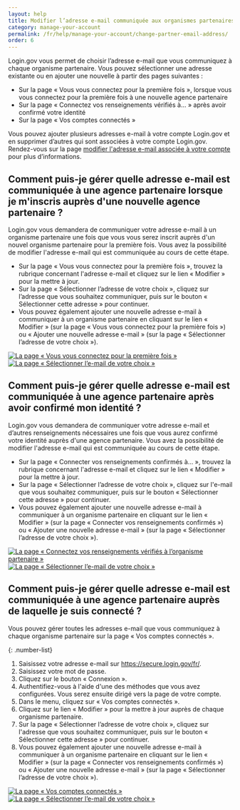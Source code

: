 ```yaml
---
layout: help
title: Modifier l’adresse e-mail communiquée aux organismes partenaires
category: manage-your-account
permalink: /fr/help/manage-your-account/change-partner-email-address/
order: 6
---
```


Login.gov vous permet de choisir l’adresse e-mail que vous communiquez à chaque organisme partenaire. Vous pouvez sélectionner une adresse existante ou en ajouter une nouvelle à partir des pages suivantes :

- Sur la page « Vous vous connectez pour la première fois », lorsque vous vous connectez pour la première fois à une nouvelle agence partenaire
- Sur la page « Connectez vos renseignements vérifiés à… » après avoir confirmé votre identité
- Sur la page « Vos comptes connectés »

Vous pouvez ajouter plusieurs adresses e-mail à votre compte Login.gov et en supprimer d’autres qui sont associées à votre compte Login.gov. Rendez-vous sur la page [modifier l'adresse e-mail associée à votre compte](/fr/help/manage-your-account/change-your-email-address/) pour plus d’informations.

## Comment puis-je gérer quelle adresse e-mail est communiquée à une agence partenaire lorsque je m'inscris auprès d'une nouvelle agence partenaire ?

Login.gov vous demandera de communiquer votre adresse e-mail à un organisme partenaire une fois que vous vous serez inscrit auprès d'un nouvel organisme partenaire pour la première fois. Vous avez la possibilité de modifier l'adresse e-mail qui est communiquée au cours de cette étape.

- Sur la page « Vous vous connectez pour la première fois », trouvez la rubrique concernant l'adresse e-mail et cliquez sur le lien « Modifier » pour la mettre à jour.
- Sur la page « Sélectionner l’adresse de votre choix », cliquez sur l’adresse que vous souhaitez communiquer, puis sur le bouton « Sélectionner cette adresse » pour continuer.
- Vous pouvez également ajouter une nouvelle adresse e-mail à communiquer à un organisme partenaire en cliquant sur le lien « Modifier » (sur la page « Vous vous connectez pour la première fois ») ou « Ajouter une nouvelle adresse e-mail » (sur la page « Sélectionner l’adresse de votre choix »).

<div class="grid-row grid-gap">
  <div class="tablet:grid-col-6">
    <a href="{{ site.baseurl }}/assets/img/help/change-partner-email-address/connect.svg">
      <img
        alt="La page « Vous vous connectez pour la première fois »"
        src="{{ site.baseurl }}/assets/img/help/change-partner-email-address/connect.svg"
        class="shadow-2" />
    </a>
  </div>
  <div class="tablet:grid-col-6">
    <a href="{{ site.baseurl }}/assets/img/help/change-partner-email-address/select-email.svg">
      <img
        alt="La page « Sélectionner l’e-mail de votre choix »"
        src="{{ site.baseurl }}/assets/img/help/change-partner-email-address/select-email.svg"
        class="shadow-2" />
    </a>
  </div>
</div>

## Comment puis-je gérer quelle adresse e-mail est communiquée à une agence partenaire après avoir confirmé mon identité ?

Login.gov vous demandera de communiquer votre adresse e-mail et d’autres renseignements nécessaires une fois que vous aurez confirmé votre identité auprès d'une agence partenaire. Vous avez la possibilité de modifier l'adresse e-mail qui est communiquée au cours de cette étape.

- Sur la page « Connecter vos renseignements confirmés à… », trouvez la rubrique concernant l'adresse e-mail et cliquez sur le lien « Modifier » pour la mettre à jour.
- Sur la page « Sélectionner l’adresse de votre choix », cliquez sur l'e-mail que vous souhaitez communiquer, puis sur le bouton « Sélectionner cette adresse » pour continuer.
- Vous pouvez également ajouter une nouvelle adresse e-mail à communiquer à un organisme partenaire en cliquant sur le lien « Modifier » (sur la page « Connecter vos renseignements confirmés ») ou « Ajouter une nouvelle adresse e-mail » (sur la page « Sélectionner l’adresse de votre choix »).

<div class="grid-row grid-gap">
  <div class="tablet:grid-col-6">
    <a href="{{ site.baseurl }}/assets/img/help/change-partner-email-address/connect-verified.svg">
      <img
        alt="La page « Connectez vos renseignements vérifiés à l’organisme partenaire »"
        src="{{ site.baseurl }}/assets/img/help/change-partner-email-address/connect-verified.svg"
        class="shadow-2" />
    </a>
  </div>
  <div class="tablet:grid-col-6">
    <a href="{{ site.baseurl }}/assets/img/help/change-partner-email-address/select-email.svg">
      <img
        alt="La page « Sélectionner l’e-mail de votre choix »"
        src="{{ site.baseurl }}/assets/img/help/change-partner-email-address/select-email.svg"
        class="shadow-2" />
    </a>
  </div>
</div>

## Comment puis-je gérer quelle adresse e-mail est communiquée à une agence partenaire auprès de laquelle je suis connecté ?

Vous pouvez gérer toutes les adresses e-mail que vous communiquez à chaque organisme partenaire sur la page « Vos comptes connectés ».

{: .number-list}
1. Saisissez votre adresse e-mail sur <https://secure.login.gov/fr/>.
1. Saisissez votre mot de passe.
1. Cliquez sur le bouton « Connexion ».
1. Authentifiez-vous à l'aide d'une des méthodes que vous avez configurées. Vous serez ensuite dirigé vers la page de votre compte.
1. Dans le menu, cliquez sur « Vos comptes connectés ».
1. Cliquez sur le lien « Modifier » pour la mettre à jour auprès de chaque organisme partenaire.
1. Sur la page « Sélectionner l’adresse de votre choix », cliquez sur l'adresse que vous souhaitez communiquer, puis sur le bouton « Sélectionner cette adresse » pour continuer.
1. Vous pouvez également ajouter une nouvelle adresse e-mail à communiquer à un organisme partenaire en cliquant sur le lien « Modifier » (sur la page « Connecter vos renseignements confirmés ») ou « Ajouter une nouvelle adresse e-mail » (sur la page « Sélectionner l’adresse de votre choix »).

<div class="grid-row grid-gap">
  <div class="tablet:grid-col-6">
    <a href="{{ site.baseurl }}/assets/img/help/change-partner-email-address/connected-accounts.svg">
      <img
        alt="La page « Vos comptes connectés »"
        src="{{ site.baseurl }}/assets/img/help/change-partner-email-address/connected-accounts.svg"
        class="shadow-2" />
    </a>
  </div>
  <div class="tablet:grid-col-6">
    <a href="{{ site.baseurl }}/assets/img/help/change-partner-email-address/select-email.svg">
      <img
        alt="La page « Sélectionner l’e-mail de votre choix »"
        src="{{ site.baseurl }}/assets/img/help/change-partner-email-address/select-email.svg"
        class="shadow-2" />
    </a>
  </div>
</div>
